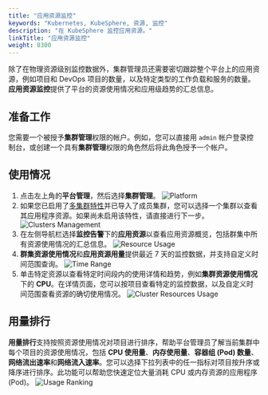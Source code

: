 ```yaml
---
title: "应用资源监控"
keywords: "Kubernetes, KubeSphere, 资源, 监控"
description: "在 KubeSphere 监控应用资源。"
linkTitle: "应用资源监控"
weight: 8300
---
```



除了在物理资源级别监控数据外，集群管理员还需要密切跟踪整个平台上的应用资源，例如项目和 DevOps 项目的数量，以及特定类型的工作负载和服务的数量。**应用资源监控**提供了平台的资源使用情况和应用级趋势的汇总信息。

## 准备工作

您需要一个被授予**集群管理**权限的帐户。例如，您可以直接用 `admin` 帐户登录控制台，或创建一个具有**集群管理**权限的角色然后将此角色授予一个帐户。

## 使用情况

1. 点击左上角的**平台管理**，然后选择**集群管理**。
![Platform](/images/docs/cluster-administration/cluster-status-monitoring-zh/platform.png)
2. 如果您已启用了[多集群特性](../../multicluster-management
)并已导入了成员集群，您可以选择一个集群以查看其应用程序资源。如果尚未启用该特性，请直接进行下一步。
![Clusters Management](/images/docs/cluster-administration/cluster-status-monitoring-zh/clusters-management.png)
3. 在左侧导航栏选择**监控告警**下的**应用资源**以查看应用资源概览，包括群集中所有资源使用情况的汇总信息。
    ![Resource Usage](/images/docs/cluster-administration/application-resources-monitoring-zh/application-resources-monitoring.png)
4. **群集资源使用情况**和**应用资源用量**提供最近 7 天的监控数据，并支持自定义时间范围查询。
    ![Time Range](/images/docs/cluster-administration/application-resources-monitoring-zh/time-range.png)
5. 单击特定资源以查看特定时间段内的使用详情和趋势，例如**集群资源使用情况**下的 **CPU**。在详情页面，您可以按项目查看特定的监控数据，以及自定义时间范围查看资源的确切使用情况。
    ![Cluster Resources Usage](/images/docs/cluster-administration/application-resources-monitoring-zh/cluster-resources-monitoring.png)

## 用量排行
**用量排行**支持按照资源使用情况对项目进行排序，帮助平台管理员了解当前集群中每个项目的资源使用情况，包括 **CPU 使用量**、**内存使用量**、**容器组 (Pod) 数量**、**网络流出速率**和**网络流入速率**。您可以选择下拉列表中的任一指标对项目按升序或降序进行排序。此功能可以帮助您快速定位大量消耗 CPU 或内存资源的应用程序 (Pod)。
![Usage Ranking](/images/docs/cluster-administration/application-resources-monitoring-zh/usage-ranking.png)